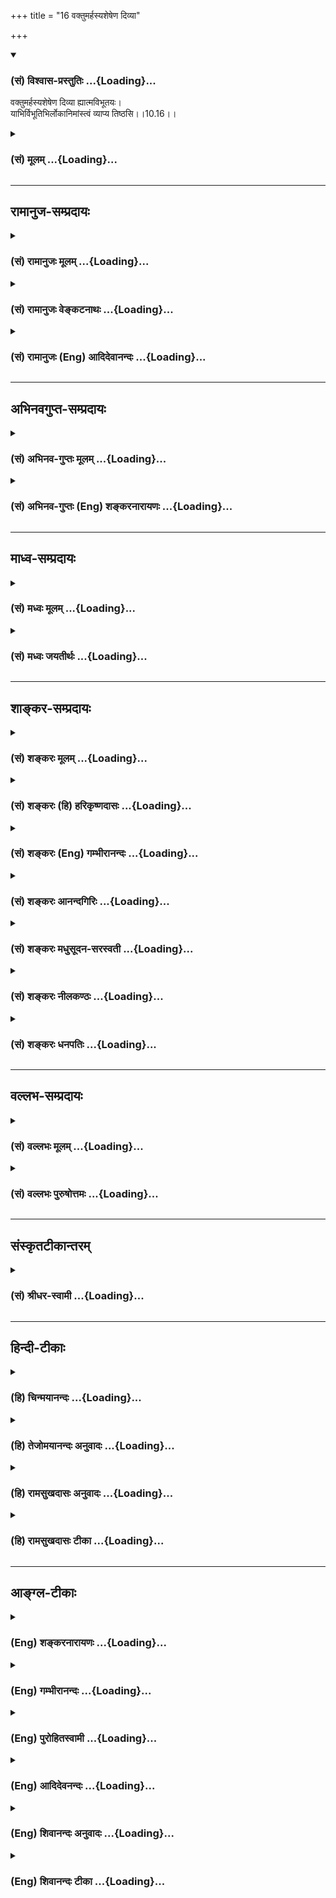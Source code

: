 +++
title = "16 वक्तुमर्हस्यशेषेण दिव्या"

+++
<div class="js_include" newlevelforh1="3" title="(सं) विश्वास-प्रस्तुतिः" unfilled url="/purANam_vaiShNavam/mahAbhAratam/06-bhIShma-parva/03-bhagavad-gItA-parva/saMskRtam/vishvAsa-prastutiH/10_vibhUti-vistAra-yoga/16_vaktumarhasyasheS.md">
<details open><summary><h3>(सं) विश्वास-प्रस्तुतिः ...{Loading}...</h3></summary>

वक्तुमर्हस्यशेषेण दिव्या ह्यात्मविभूतयः।  
याभिर्विभूतिभिर्लोकानिमांस्त्वं व्याप्य तिष्ठसि।।10.16।।
</details>
</div>
<div class="js_include collapsed" newlevelforh1="3" title="(सं) मूलम्" unfilled url="/purANam_vaiShNavam/mahAbhAratam/06-bhIShma-parva/03-bhagavad-gItA-parva/saMskRtam/mUlam/10_vibhUti-vistAra-yoga/16_vaktumarhasyasheS.md">
<details><summary><h3>(सं) मूलम् ...{Loading}...</h3></summary>

वक्तुमर्हस्यशेषेण दिव्या ह्यात्मविभूतयः।  
याभिर्विभूतिभिर्लोकानिमांस्त्वं व्याप्य तिष्ठसि।।10.16।।
</details>
</div>


_________________
## रामानुज-सम्प्रदायः
<div class="js_include collapsed" newlevelforh1="3" title="(सं) रामानुजः मूलम्" unfilled url="/purANam_vaiShNavam/mahAbhAratam/06-bhIShma-parva/03-bhagavad-gItA-parva/saMskRtam/rAmAnujaH/mUlam/10_vibhUti-vistAra-yoga/16_vaktumarhasyasheS.md">
<details><summary><h3>(सं) रामानुजः मूलम् ...{Loading}...</h3></summary>

।।10.16।। दिव्याः त्वदसाधारण्यो **विभूतयो** याः ताः त्वम् एव **अशेषण
वक्तुम् अर्हसि** त्वम् एव व्यञ्जय इत्यर्थः। **याभिः** अनन्ताभिः
**विभूतिभिः यैः** नियमनविशेषैः युक्त **इमान् लोकान्** त्वं नियन्तृत्वेन
**व्याप्य तिष्ठसि। किमर्थं तत्प्रकाशनम् इति अपेक्षायाम् आह --**

</details>
</div>
<div class="js_include collapsed" newlevelforh1="3" title="(सं) रामानुजः वेङ्कटनाथः" unfilled url="/purANam_vaiShNavam/mahAbhAratam/06-bhIShma-parva/03-bhagavad-gItA-parva/saMskRtam/rAmAnujaH/venkaTanAthaH/10_vibhUti-vistAra-yoga/16_vaktumarhasyasheS.md">
<details><summary><h3>(सं) रामानुजः वेङ्कटनाथः ...{Loading}...</h3></summary>

  
  
।।10.16।। आत्मशब्दोऽन्यविभूतित्वव्युदासार्थ इत्याह -- त्वदसाधारण्य
इति। विभूतयः इति प्रथमान्तत्वेनवक्तुमर्हसि इत्यनेन अन्वयायोगात् --
विभूतयो या इति यच्छब्दाध्याहारः। यतो दिव्याः; अतोऽवश्यवक्तव्याः अतस्ता
वक्तुमर्हसीति वाक्यावृत्तिज्ञापनार्थः। अर्हसि इति योग्यत्वनिर्देशेन
तत्प्रार्थनं विवक्षितम्। ईश्वरेणाप्यशेषेण वक्तुं अर्जुनेन च
श्रोतुमशक्यत्वाद्वचनतः प्रसादतश्च प्रकाशमात्रमिह प्रार्थ्यतेन हि ते
भगवन् व्यक्तिम् \[10।14\] इति हि पूर्वमुक्तमित्यभिप्रायेणाहत्वमेव
व्यञ्जयेत्यर्थ इति। बहुवचनासङ्कोचात्अशेषेण इति निर्देशाच्च आनन्त्यमिह
विवक्षितम्। नास्त्यन्तो विस्तरस्य \[10।19\]
इत्याद्युत्तरवशाच्चेत्यभिप्रायेण -- अनन्ताभिरित्युक्तम्। विपूर्वो भवतिः
भावप्रत्ययान्तो नियमनवाचीत्युक्तम्। नचात्रार्थान्तरं घटते;
नियन्तव्यसामानाधिकरण्याद्यभावादित्यभिप्रायेणयैर्नियमनविशेषैरित्युक्तम्।
प्रभूतनियमनविषये कौतुकातिरेकद्योतनाय विशेषशब्दः। तृतीयाया इह
करणाद्यर्थत्वायोगादित्थम्भूतलक्षणार्थत्वं विवक्षितमित्यभिप्रायेणयुक्त
इत्युक्तम्। अत्र विभूतिशब्दस्य नियन्तव्यपरत्वेऽश्वत्थादीनां न
लोकव्याप्तिकारणत्वं; नच तद्विशिष्टस्य; तैः सह वा तदितरव्याप्तिः नच
व्याप्तौ नियन्तव्यानामित्थम्भूतलक्षणत्वं; नैरर्थक्यात् नियमनविशेषाणां तु
श्रुत्यनुसारादाकाशादिव्याप्तिव्यवच्छेदार्थत्वाच्च
तदुपपत्तिरित्यभिप्रायेणाह -- नियन्तृत्वेन व्याप्येति। अन्तः प्रविष्टः
शास्ता जनानाम् \[यजु.सं.3।10\] अन्तरो यमयति \[बृ.उ.3।7।323शत.14।5।30\]
अन्तर्याम्यमृतः \[बृ.उ.3।7।323\] इत्यादिभिः श्रूयते। व्याप्य तिष्ठसि
इत्यनेन व्याप्य नारायणः स्थितः \[म.ना.9।5\] इति श्रुतिः स्मारिता।  
  

</details>
</div>
<div class="js_include collapsed" newlevelforh1="3" title="(सं) रामानुजः (Eng) आदिदेवानन्दः" unfilled url="/purANam_vaiShNavam/mahAbhAratam/06-bhIShma-parva/03-bhagavad-gItA-parva/saMskRtam/rAmAnujaH/english/AdidevAnandaH/10_vibhUti-vistAra-yoga/16_vaktumarhasyasheS.md">
<details><summary><h3>(सं) रामानुजः (Eng) आदिदेवानन्दः ...{Loading}...</h3></summary>

10.16 Whatever manifestations there be that are divine, unie to Yourself
- You alone are capable of describing them without exception. 'You
reveal them Yourself' is the meaning. With these innumerable Vibhutis,
these instances of your manifestation indicating Your will to rule, You
abide, pervading all these worlds as their controller. What is the need
for such description; The answer follows:

</details>
</div>


_________________
## अभिनवगुप्त-सम्प्रदायः
<div class="js_include collapsed" newlevelforh1="3" title="(सं) अभिनव-गुप्तः मूलम्" unfilled url="/purANam_vaiShNavam/mahAbhAratam/06-bhIShma-parva/03-bhagavad-gItA-parva/saMskRtam/abhinava-guptaH/mUlam/10_vibhUti-vistAra-yoga/16_vaktumarhasyasheS.md">
<details><summary><h3>(सं) अभिनव-गुप्तः मूलम् ...{Loading}...</h3></summary>

।।10.16।। No commentary.  
  

</details>
</div>
<div class="js_include collapsed" newlevelforh1="3" title="(सं) अभिनव-गुप्तः (Eng) शङ्करनारायणः" unfilled url="/purANam_vaiShNavam/mahAbhAratam/06-bhIShma-parva/03-bhagavad-gItA-parva/saMskRtam/abhinava-guptaH/english/shankaranArAyaNaH/10_vibhUti-vistAra-yoga/16_vaktumarhasyasheS.md">
<details><summary><h3>(सं) अभिनव-गुप्तः (Eng) शङ्करनारायणः ...{Loading}...</h3></summary>

10.16 Sri Abhinavagupta did not comment upon this sloka.

</details>
</div>


_________________
## माध्व-सम्प्रदायः
<div class="js_include collapsed" newlevelforh1="3" title="(सं) मध्वः मूलम्" unfilled url="/purANam_vaiShNavam/mahAbhAratam/06-bhIShma-parva/03-bhagavad-gItA-parva/saMskRtam/madhvaH/mUlam/10_vibhUti-vistAra-yoga/16_vaktumarhasyasheS.md">
<details><summary><h3>(सं) मध्वः मूलम् ...{Loading}...</h3></summary>

।।10.16।। विभूतयो विविधभूतयः।

</details>
</div>
<div class="js_include collapsed" newlevelforh1="3" title="(सं) मध्वः जयतीर्थः" unfilled url="/purANam_vaiShNavam/mahAbhAratam/06-bhIShma-parva/03-bhagavad-gItA-parva/saMskRtam/madhvaH/jayatIrthaH/10_vibhUti-vistAra-yoga/16_vaktumarhasyasheS.md">
<details><summary><h3>(सं) मध्वः जयतीर्थः ...{Loading}...</h3></summary>

।।10.16।। विभूतय ऐश्वर्याणि पृष्टानि नानारूपाणि वक्ष्यन्ते। किं केन
सङ्गतं इत्यत आह -- **विभूतय** इति। विविधभूतयो नानाभूतानि रूपाणि।

</details>
</div>


_________________
## शाङ्कर-सम्प्रदायः
<div class="js_include collapsed" newlevelforh1="3" title="(सं) शङ्करः मूलम्" unfilled url="/purANam_vaiShNavam/mahAbhAratam/06-bhIShma-parva/03-bhagavad-gItA-parva/saMskRtam/shankaraH/mUlam/10_vibhUti-vistAra-yoga/16_vaktumarhasyasheS.md">
<details><summary><h3>(सं) शङ्करः मूलम् ...{Loading}...</h3></summary>

।।10.16।। --,**वक्तुं** कथयितुम् **अर्हसि अशेषेण। दिव्याः हि
आत्मविभूतयः।** आत्मनो विभूतयो याः ताः वक्तुम् अर्हसि। **याभिः
विभूतिभिः** आत्मनो माहात्म्यविस्तरैः **इमान् लोकान् त्वं व्याप्य
तिष्ठसि**।।

</details>
</div>
<div class="js_include collapsed" newlevelforh1="3" title="(सं) शङ्करः (हि) हरिकृष्णदासः" unfilled url="/purANam_vaiShNavam/mahAbhAratam/06-bhIShma-parva/03-bhagavad-gItA-parva/saMskRtam/shankaraH/hindI/harikRShNadAsaH/10_vibhUti-vistAra-yoga/16_vaktumarhasyasheS.md">
<details><summary><h3>(सं) शङ्करः (हि) हरिकृष्णदासः ...{Loading}...</h3></summary>

।।10.16।। अपनी दिव्य विभूतियोंका पूर्णतया वर्णन करनेमें ( आप ही ) समर्थ
हैं -- आपकी जो विभूतियाँ हैं; जिन विभूतियोंसे अर्थात् अपने माहात्म्यके
विरतारसे आप इन सारे लोकोंको व्याप्त करके स्थित हो रहे हैं; उन्हें
कहनेमें आप ही समर्थ हैं।

</details>
</div>
<div class="js_include collapsed" newlevelforh1="3" title="(सं) शङ्करः (Eng) गम्भीरानन्दः" unfilled url="/purANam_vaiShNavam/mahAbhAratam/06-bhIShma-parva/03-bhagavad-gItA-parva/saMskRtam/shankaraH/english/gambhIrAnandaH/10_vibhUti-vistAra-yoga/16_vaktumarhasyasheS.md">
<details><summary><h3>(सं) शङ्करः (Eng) गम्भीरानन्दः ...{Loading}...</h3></summary>

10.16 Arhasi, be pleased; vaktum, to speak; asesena, in full;
atmavibhutayah, of Your own manifestations; divyah hi, which are indeed
divine; yabhih, through which; vibhutibhih, manifestations,
manifestations of Your glory; tisthasi, You exist; vyapya, pervading;
iman, these; lokan, worlds.

</details>
</div>
<div class="js_include collapsed" newlevelforh1="3" title="(सं) शङ्करः आनन्दगिरिः" unfilled url="/purANam_vaiShNavam/mahAbhAratam/06-bhIShma-parva/03-bhagavad-gItA-parva/saMskRtam/shankaraH/AnandagiriH/10_vibhUti-vistAra-yoga/16_vaktumarhasyasheS.md">
<details><summary><h3>(सं) शङ्करः आनन्दगिरिः ...{Loading}...</h3></summary>

।।10.16।। यस्मादस्मादृशामगोचरस्तवात्मा जिज्ञासितश्च। तस्मात्त्वयैव
तद्रूपं वक्तव्यमित्याह -- **वक्तुमिति।** दिव्यत्वमप्राकृतत्वम्।
संप्रत्यन्वयमन्वाचष्टे -- **आत्मन इति।** वक्तव्या विभूतीर्विशिनष्टि --
**याभिरिति।** यद्द्वारा लोकान्पूरयित्वा वर्तसे ता विभूतीरशेषेण
वक्तुमर्हसीत्यर्थः।

</details>
</div>
<div class="js_include collapsed" newlevelforh1="3" title="(सं) शङ्करः मधुसूदन-सरस्वती" unfilled url="/purANam_vaiShNavam/mahAbhAratam/06-bhIShma-parva/03-bhagavad-gItA-parva/saMskRtam/shankaraH/madhusUdana-sarasvatI/10_vibhUti-vistAra-yoga/16_vaktumarhasyasheS.md">
<details><summary><h3>(सं) शङ्करः मधुसूदन-सरस्वती ...{Loading}...</h3></summary>

।।10.16।। यस्मादन्येषां सर्वेषां ज्ञातुमशक्या अवश्यं ज्ञातव्याश्च तव
विभूतयः; तस्मात् -- याभिर्विभूतिभिरिमान्सर्वांल्लोकान्व्याप्य त्वं
तिष्ठसि तास्तवासाधारणा विभूतयो दिव्या असर्वज्ञैर्ज्ञातुमशक्या हि
यस्मात्तस्मात्सर्वज्ञस्त्वमेव ता अशेषेण वक्तुमर्हसि।

</details>
</div>
<div class="js_include collapsed" newlevelforh1="3" title="(सं) शङ्करः नीलकण्ठः" unfilled url="/purANam_vaiShNavam/mahAbhAratam/06-bhIShma-parva/03-bhagavad-gItA-parva/saMskRtam/shankaraH/nIlakaNThaH/10_vibhUti-vistAra-yoga/16_vaktumarhasyasheS.md">
<details><summary><h3>(सं) शङ्करः नीलकण्ठः ...{Loading}...</h3></summary>

।।10.16।। एवं स्तुत्वात्मनो बुभुत्सितमाह -- **वक्तुमिति।**

</details>
</div>
<div class="js_include collapsed" newlevelforh1="3" title="(सं) शङ्करः धनपतिः" unfilled url="/purANam_vaiShNavam/mahAbhAratam/06-bhIShma-parva/03-bhagavad-gItA-parva/saMskRtam/shankaraH/dhanapatiH/10_vibhUti-vistAra-yoga/16_vaktumarhasyasheS.md">
<details><summary><h3>(सं) शङ्करः धनपतिः ...{Loading}...</h3></summary>

।।10.16।। अतोऽप्राकृता हि आत्मनो विभूतयः माहात्म्यविस्ताराः यास्ताः
वक्तुमर्हसि। याभिर्विभूतिस्त्वमिमाँल्लोकान्वाप्य तिष्ठसि।

</details>
</div>


_________________
## वल्लभ-सम्प्रदायः
<div class="js_include collapsed" newlevelforh1="3" title="(सं) वल्लभः मूलम्" unfilled url="/purANam_vaiShNavam/mahAbhAratam/06-bhIShma-parva/03-bhagavad-gItA-parva/saMskRtam/vallabhaH/mUlam/10_vibhUti-vistAra-yoga/16_vaktumarhasyasheS.md">
<details><summary><h3>(सं) वल्लभः मूलम् ...{Loading}...</h3></summary>

।।10.16।। यतो देवादयो न विदुस्तस्माद्वक्तुमर्हसि अशेषेणेति। या
दिव्यास्तवासाधारण्यो विभूतयः ता अशेषेण वद। याभिः
स्वांशभवनरूपैर्नियमनविशेषैर्गुणभूतैस्तदात्मभूतैश्चेमाँल्लोकांस्त्रीन्
व्याप्य तिष्ठसि।

</details>
</div>
<div class="js_include collapsed" newlevelforh1="3" title="(सं) वल्लभः पुरुषोत्तमः" unfilled url="/purANam_vaiShNavam/mahAbhAratam/06-bhIShma-parva/03-bhagavad-gItA-parva/saMskRtam/vallabhaH/puruShottamaH/10_vibhUti-vistAra-yoga/16_vaktumarhasyasheS.md">
<details><summary><h3>(सं) वल्लभः पुरुषोत्तमः ...{Loading}...</h3></summary>

  
  
।।10.16।। एवं सम्बोध्य जगत्पतित्वेन स्वस्यापि पतित्वं सम्पाद्येदानीं
स्वीयत्वेनानुग्रहं कुरु यथाऽहं पूर्वोक्तं त्वत्स्वरूपं ज्ञात्वा प्रपन्नो
भवामीत्याह -- वक्तुमर्हसीति। दिव्याः क्रीडारूपाः; आत्मविभूतयः स्वविभूतयः
कार्यार्थं स्वयमेवांशरूपाः; अशेषेण वक्तुं त्वमेवार्हसि योग्योऽसि।
योग्यत्वोक्त्या विभूतिज्ञानमपि नान्यस्य; यत्र तत्र साक्षात् त्वदज्ञाने
किं वाच्यमिति व्यञ्जितम्। यतस्त्वमेव योग्योऽस्यतः कृपया वदेति भावः।
याभिर्विभूतिभिः इमान् लोकान् व्याप्य स्वीयत्वेनाङ्गीकृत्य तिष्ठसि ता
वक्तुमर्हसीत्यर्थः।  
  

</details>
</div>


_________________
## संस्कृतटीकान्तरम्
<div class="js_include collapsed" newlevelforh1="3" title="(सं) श्रीधर-स्वामी" unfilled url="/purANam_vaiShNavam/mahAbhAratam/06-bhIShma-parva/03-bhagavad-gItA-parva/saMskRtam/shrIdhara-svAmI/10_vibhUti-vistAra-yoga/16_vaktumarhasyasheS.md">
<details><summary><h3>(सं) श्रीधर-स्वामी ...{Loading}...</h3></summary>

।।10.16।। यस्मात्तवाभिव्यक्तिं त्वमेव वेत्सि न
देवादयस्तस्माद्वक्तुमर्हसीति या आत्मनस्तव दिव्या अत्यद्भुता विभूतयस्ताः
सर्वा वक्तुं त्वमेवार्हसि योग्यो भवसि। याभिरिति विभूतीनां विशेषणं
स्पष्टार्थम्।

</details>
</div>


_________________
## हिन्दी-टीकाः
<div class="js_include collapsed" newlevelforh1="3" title="(हि) चिन्मयानन्दः" unfilled url="/purANam_vaiShNavam/mahAbhAratam/06-bhIShma-parva/03-bhagavad-gItA-parva/hindI/chinmayAnandaH/10_vibhUti-vistAra-yoga/16_vaktumarhasyasheS.md">
<details><summary><h3>(हि) चिन्मयानन्दः ...{Loading}...</h3></summary>

।।10.16।। राजपुत्र अर्जुन को इस बात का निश्चय हो गया है कि भगवान् ही
विश्व के अधिष्ठान हैं; जिनके बिना विश्व का अस्तित्व सिद्ध नहीं हो सकता।
परन्तु जब वह अपने उपलब्ध और परिचित प्रमाणों इन्द्रियों; मन और बुद्धि के
द्वारा बाह्य जगत् को देखता है; तब उसे केवल विषयों; भावनाओं और विचारों का
ही अनुभव होता है जिन्हें किसी भी दृष्टि से दिव्य नहीं कहा जा सकता। जब
किसी उत्सव के अवसर पर किसी इमारत पर विद्युत् की दीपसज्जा की जाती है; तब
वहाँ विविध रंगों के तथा विभिन्न विद्युत् क्षमताओं के बल्बों से प्रकाश
फूटकर निकल पड़ता प्रतीत होता है। परन्तु जब हमें बताया जाता है कि एक ही
विद्युत् इन सबमें व्यक्त होकर इन्हें धारण कर रही है; तो कोई अनपढ़
अज्ञानी पुरुष; स्वाभाविक ही; प्रत्येक बल्ब में व्यक्त हुई विद्युत् को
देखने की इच्छा प्रकट करेगा विराट् ईश्वर के रूप में भगवान् ही इस नामरूपमय
संसार की समष्टि सृष्टि (विभूति) और व्यष्टि सृष्टि (योग) बने हुए हैं।
यद्यपि श्रद्धा से परिपूर्ण हृदय के द्वारा इसे अनुभव किया जा सकता है;
परन्तु बुद्धि के तीक्ष्ण होने पर भी उसके द्वारा ग्रहण नहीं किया जा सकता।
इसलिए; स्वाभाविक ही; अर्जुन भगवान् श्रीकृष्ण से उन विभूतियों का वर्णन
करने का अनुरोध करता है; जिनके द्वारा वे इस जगत् को व्याप्त करके स्थित
हैं। कर्मशील होने के कारण अर्जुन अत्यन्त व्यावहारिक बुद्धि का पुरुष था
इसलिए वह और अधिक पर्याप्त तथ्यों को एकत्र करना चाहता था; जिन पर वह विचार
करके और उनका वर्गीकरण करके उन्हें समझ सके। क्या अर्जुन की यह केवल बौद्धिक
जिज्ञासा ही है; जिसके कारण वह ऐसा प्रश्न करता है वह स्वयं स्पष्ट करते
हुए कहता है

</details>
</div>
<div class="js_include collapsed" newlevelforh1="3" title="(हि) तेजोमयानन्दः अनुवादः" unfilled url="/purANam_vaiShNavam/mahAbhAratam/06-bhIShma-parva/03-bhagavad-gItA-parva/hindI/tejomayAnandaH/anuvAdaH/10_vibhUti-vistAra-yoga/16_vaktumarhasyasheS.md">
<details><summary><h3>(हि) तेजोमयानन्दः अनुवादः ...{Loading}...</h3></summary>

।।10.16।। आप ही उन अपनी दिव्य विभूतियों को अशेषत: कहने के लिए योग्य हैं,
जिन विभूतियों के द्वारा इन समस्त लोकों को आप व्याप्त करके स्थित हैं।।

</details>
</div>
<div class="js_include collapsed" newlevelforh1="3" title="(हि) रामसुखदासः अनुवादः" unfilled url="/purANam_vaiShNavam/mahAbhAratam/06-bhIShma-parva/03-bhagavad-gItA-parva/hindI/rAmasukhadAsaH/anuvAdaH/10_vibhUti-vistAra-yoga/16_vaktumarhasyasheS.md">
<details><summary><h3>(हि) रामसुखदासः अनुवादः ...{Loading}...</h3></summary>

।।10.16।। जिन विभूतियोंसे आप इन सम्पूर्ण लोकोंको व्याप्त करके स्थित
हैं, उन सभी अपनी दिव्य विभूतियोंका सम्पूर्णतासे वर्णन करनेमें आप ही
समर्थ हैं।

</details>
</div>
<div class="js_include collapsed" newlevelforh1="3" title="(हि) रामसुखदासः टीका" unfilled url="/purANam_vaiShNavam/mahAbhAratam/06-bhIShma-parva/03-bhagavad-gItA-parva/hindI/rAmasukhadAsaH/TIkA/10_vibhUti-vistAra-yoga/16_vaktumarhasyasheS.md">
<details><summary><h3>(हि) रामसुखदासः टीका ...{Loading}...</h3></summary>

।।10.16।।***व्याख्या--*'याभिर्विभूतिभिर्लोकानिमांस्त्वं व्याप्य
तिष्ठसि' --** भगवान्ने पहले (सातवें श्लोकमें) यह बात कही थी कि जो मनुष्य
मेरी विभूतियोंको और योगको तत्त्वसे जानता है, उसका मेरेमें अटल भक्तियोग
हो जाता है। उसे सुननेपर अर्जुनके मनमें आया कि भगवान्में दृढ़ भक्ति
होनेका यह बहुत सुगम और श्रेष्ठ उपाय है; क्योंकि भगवान्की विभूतियोंको और
योगको तत्त्वसे जाननेपर मनुष्यका मन भगवान्की तरफ स्वाभाविक ही खिंच जाता
है और भगवान्में उसकी स्वाभाविक ही भक्ति जाग्रत् हो जाती है। अर्जुन अपना
कल्याण चाहते हैं और कल्याणके लिये उनको भक्ति ही सर्वश्रेष्ठ उपाय दीखती
है। इसलिये अर्जुन कहते हैं कि जिन विभूतियोंसे आप सम्पूर्ण लोकोंको
व्याप्त करके स्थित हैं, उन अलौकिक, विलक्षण विभूतियोंका विस्तारपूर्वक
सम्पूर्णतासे वर्णन कीजिये। कारण कि उनको कहनेमें आप ही समर्थ हैं; आपके
सिवाय उन विभूतियोंको और कोई नहीं कह सकता।**'वक्तुमर्हस्यशेषेण' --** आपने
पहले (सातवें, नवें और यहाँ दसवें अध्यायके आरम्भमें) अपनी विभूतियाँ
बतायीं और उनको जाननेका फल दृढ़ भक्तियोग होना बताया। अतः मैं भी आपकी सब
विभूतियोंको जान जाऊँ और मेरा भी आपमें दृढ़ भक्तियोग हो जाय, इसलिये आप
अपनी विभूतियोंको पूरी-की-पूरी कह दें, बाकी कुछ न रखें।**'दिव्या
ह्यात्मविभूतयः' --** विभूतियोंको दिव्य कहनेका तात्पर्य है कि संसारमें जो
कुछ विशेषता दीखती है वह मूलमें दिव्य परमात्माकी ही है, संसारकी नहीं। अतः
संसारकी विशेषता देखना भोग है और परमात्माकी विशेषता देखना विभूति है, योग
है।

</details>
</div>


_________________
## आङ्ग्ल-टीकाः
<div class="js_include collapsed" newlevelforh1="3" title="(Eng) शङ्करनारायणः" unfilled url="/purANam_vaiShNavam/mahAbhAratam/06-bhIShma-parva/03-bhagavad-gItA-parva/english/shankaranArAyaNaH/10_vibhUti-vistAra-yoga/16_vaktumarhasyasheS.md">
<details><summary><h3>(Eng) शङ्करनारायणः ...{Loading}...</h3></summary>

10.16. You are \[alone\] capable of fully declaring the auspicious
manifesting powers of Yours, by which manifesting power You remain
pervading these worlds.

</details>
</div>
<div class="js_include collapsed" newlevelforh1="3" title="(Eng) गम्भीरानन्दः" unfilled url="/purANam_vaiShNavam/mahAbhAratam/06-bhIShma-parva/03-bhagavad-gItA-parva/english/gambhIrAnandaH/10_vibhUti-vistAra-yoga/16_vaktumarhasyasheS.md">
<details><summary><h3>(Eng) गम्भीरानन्दः ...{Loading}...</h3></summary>

10.16 Be pleased to speak in full of Your own manifestations which are
indeed divine, through which manifestations You exist pervading these
worlds.

</details>
</div>
<div class="js_include collapsed" newlevelforh1="3" title="(Eng) पुरोहितस्वामी" unfilled url="/purANam_vaiShNavam/mahAbhAratam/06-bhIShma-parva/03-bhagavad-gItA-parva/english/purohitasvAmI/10_vibhUti-vistAra-yoga/16_vaktumarhasyasheS.md">
<details><summary><h3>(Eng) पुरोहितस्वामी ...{Loading}...</h3></summary>

10.16 Please tell me all about Thy glorious manifestations, by means of
which Thou pervadest the world.

</details>
</div>
<div class="js_include collapsed" newlevelforh1="3" title="(Eng) आदिदेवनन्दः" unfilled url="/purANam_vaiShNavam/mahAbhAratam/06-bhIShma-parva/03-bhagavad-gItA-parva/english/AdidevanandaH/10_vibhUti-vistAra-yoga/16_vaktumarhasyasheS.md">
<details><summary><h3>(Eng) आदिदेवनन्दः ...{Loading}...</h3></summary>

10.16 You should tell Me without reserve Your divine manifestations
whery You abide pervading all these worlds.

</details>
</div>
<div class="js_include collapsed" newlevelforh1="3" title="(Eng) शिवानन्दः अनुवादः" unfilled url="/purANam_vaiShNavam/mahAbhAratam/06-bhIShma-parva/03-bhagavad-gItA-parva/english/shivAnandaH/anuvAdaH/10_vibhUti-vistAra-yoga/16_vaktumarhasyasheS.md">
<details><summary><h3>(Eng) शिवानन्दः अनुवादः ...{Loading}...</h3></summary>

10.16 Thou shouldst indeed tell, without reserve, of Thy divine glories
by which Thou existest, pervading all these worlds. (None else can do
so.)

</details>
</div>
<div class="js_include collapsed" newlevelforh1="3" title="(Eng) शिवानन्दः टीका" unfilled url="/purANam_vaiShNavam/mahAbhAratam/06-bhIShma-parva/03-bhagavad-gItA-parva/english/shivAnandaH/TIkA/10_vibhUti-vistAra-yoga/16_vaktumarhasyasheS.md">
<details><summary><h3>(Eng) शिवानन्दः टीका ...{Loading}...</h3></summary>

10.16 वक्तुम् to tell; अर्हसि (Thou) shouldst; अशेषेण without reminder;
दिव्याः divine; हि indeed; आत्मविभूतयः Thy glories; याभिः by which;
विभूतिभिः by glories; लोकान् worlds; इमान् these; त्वम् Thou; व्याप्य
having pervaded; तिष्ठसि existest.No Commentary.

</details>
</div>
